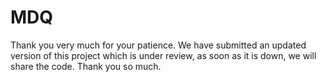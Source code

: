 # MDQ
Thank you very much for your patience. 
We have submitted an updated version of this project which is under review, as soon as it is down, we will share the code. Thank you so much.
